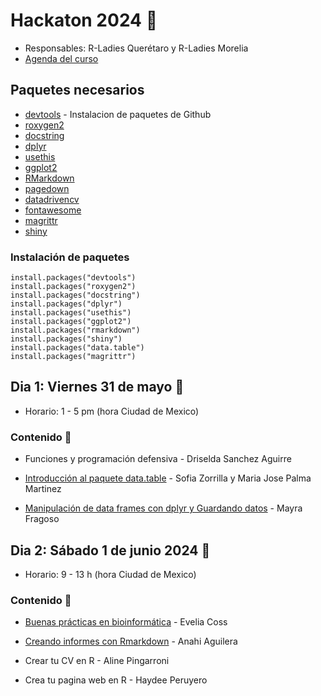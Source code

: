 # Hackaton 2024 🌟

- Responsables: R-Ladies Querétaro y R-Ladies Morelia
- [Agenda del curso](https://docs.google.com/document/d/1fLf2mXHZj7p8I4i7MLAeeNkD4uW7VHqVc1Bw1Xuzrwo/edit?usp=sharing)

## Paquetes necesarios

- [devtools](https://www.r-project.org/nosvn/pandoc/devtools.html) - Instalacion de paquetes de Github
- [roxygen2](https://github.com/r-lib/roxygen2)
- [docstring](https://cran.r-project.org/web/packages/docstring/vignettes/docstring_intro.html)
- [dplyr](https://dplyr.tidyverse.org/)
- [usethis](https://usethis.r-lib.org/)
- [ggplot2](https://ggplot2.tidyverse.org/)
- [RMarkdown](https://github.com/rstudio/rmarkdown)
- [pagedown](https://cran.r-project.org/web/packages/pagedown/index.html)
- [datadrivencv](https://nickstrayer.me/datadrivencv/)
- [fontawesome](https://github.com/rstudio/fontawesome)
- [magrittr](https://cran.r-project.org/web/packages/magrittr/index.html)
- [shiny](https://shiny.posit.co/)

### Instalación de paquetes

```
install.packages("devtools")
install.packages("roxygen2")
install.packages("docstring")
install.packages("dplyr")
install.packages("usethis")
install.packages("ggplot2")
install.packages("rmarkdown")
install.packages("shiny")
install.packages("data.table")
install.packages("magrittr")
```

## Dia 1: Viernes 31 de mayo 💚 

- Horario: 1 - 5 pm (hora Ciudad de Mexico)

### Contenido 📌

- Funciones y programación defensiva - Driselda Sanchez Aguirre

- [Introducción al paquete data.table](https://sofiazorrilla.github.io/Taller_data.table/) - Sofia Zorrilla y Maria Jose Palma Martinez

- [Manipulación de data frames con dplyr y Guardando datos](https://github.com/mayfra23/manejo_datos_dplyr) - Mayra Fragoso 

## Dia 2: Sábado 1 de junio 2024 💜

- Horario: 9 - 13 h (hora Ciudad de Mexico)

### Contenido 📌

- [Buenas prácticas en bioinformática](https://github.com/EveliaCoss/Buenaspracticas_R_Mayo2024) - Evelia Coss

-  [Creando informes con Rmarkdown](https://github.com/R-Ladies-Morelia/CursosRladiesMorelia_RladiesQueretaro_2024/tree/main/Hackaton2024/R_Markdown_1jun23) - Anahi Aguilera

-  Crear tu CV en R - Aline Pingarroni

-  Crea tu pagina web en R - Haydee Peruyero
